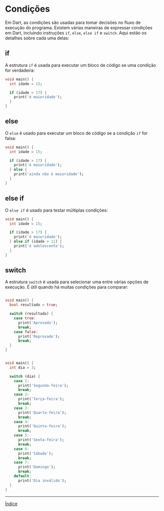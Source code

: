 # Condições

Em Dart, as condições são usadas para tomar decisões no fluxo de execução do programa. Existem várias maneiras de expressar condições em Dart, incluindo instruções `if`, `else`, `else if` e `switch`. Aqui estão os detalhes sobre cada uma delas:

## if
A estrutura `if` é usada para executar um bloco de código se uma condição for verdadeira:

~~~dart
void main() {
  int idade = 15;

  if (idade > 17) {
    print('é maioridade');
  }
}
~~~

## else
O `else` é usado para executar um bloco de código se a condição `if` for falsa:

~~~dart
void main() {
  int idade = 15;

  if (idade > 17) {
    print('é maioridade');
  } else {
    print('ainda não é maioridade');
  }
}
~~~

## else if
O `else if` é usado para testar múltiplas condições:

~~~dart
void main() {
  int idade = 15;

  if (idade > 17) {
    print('é maioridade');
  } else if (idade > 11) {
    print('é adolescente');
  }
}
~~~


## switch
A estrutura `switch` é usada para selecionar uma entre várias opções de execução. É útil quando há muitas condições para comparar:

~~~dart

void main() {
  bool resultado = true;

  switch (resultado) {
    case true:
      print('Aprovado');
      break;
    case false:
      print('Reprovado');
      break;
  }
}
~~~

~~~dart

void main() {
  int dia = 3;

  switch (dia) {
    case 1:
      print('Segunda-feira');
      break;
    case 2:
      print('Terça-feira');
      break;
    case 3:
      print('Quarta-feira');
      break;
    case 4:
      print('Quinta-feira');
      break;
    case 5:
      print('Sexta-feira');
      break;
    case 6:
      print('Sábado');
      break;
    case 7:
      print('Domingo');
      break;
    default:
      print('Dia inválido');
  }
}
~~~

---
[Índice](README.md)